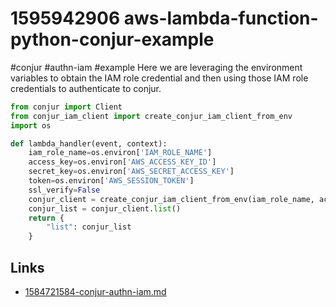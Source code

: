 # 1595942906 aws-lambda-function-python-conjur-example
#conjur #authn-iam #example
Here we are leveraging the environment variables to obtain the IAM role credential and then using those IAM role credentials to authenticate to conjur.

```python
from conjur import Client
from conjur_iam_client import create_conjur_iam_client_from_env
import os

def lambda_handler(event, context):
    iam_role_name=os.environ['IAM_ROLE_NAME']
    access_key=os.environ['AWS_ACCESS_KEY_ID']
    secret_key=os.environ['AWS_SECRET_ACCESS_KEY']
    token=os.environ['AWS_SESSION_TOKEN']
    ssl_verify=False
    conjur_client = create_conjur_iam_client_from_env(iam_role_name, access_key, secret_key, token, ssl_verify=ssl_verify)
    conjur_list = conjur_client.list()
    return {
        "list": conjur_list
    }
```



## Links
- [1584721584-conjur-authn-iam.md](1584721584-conjur-authn-iam.md)
